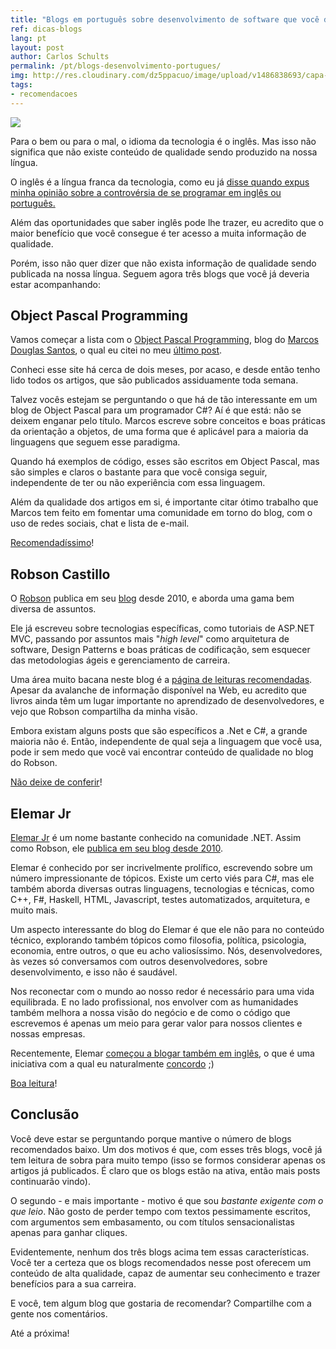 ```yaml
---
title: "Blogs em português sobre desenvolvimento de software que você deveria seguir!"
ref: dicas-blogs
lang: pt
layout: post
author: Carlos Schults
permalink: /pt/blogs-desenvolvimento-portugues/
img: http://res.cloudinary.com/dz5ppacuo/image/upload/v1486838693/capa-min_gdaepw.jpg
tags:
- recomendacoes
---
```


![](http://res.cloudinary.com/dz5ppacuo/image/upload/v1486838693/capa-min_gdaepw.jpg)

Para o bem ou para o mal, o idioma da tecnologia é o inglês. Mas isso não significa que não existe conteúdo de qualidade sendo produzido na nossa língua.
<!--more-->

O inglês é a língua franca da tecnologia, como eu já [disse quando expus minha opinião sobre a controvérsia de se programar em inglês ou português.](http://carlosschults.net/pt/programar-portugues-ou-ingles/) 

Além das oportunidades que saber inglês pode lhe trazer, eu acredito que o maior benefício que você consegue é ter acesso a muita informação de qualidade.

Porém, isso não quer dizer que não exista informação de qualidade sendo publicada na nossa língua. Seguem agora três blogs que você já deveria estar acompanhando:

## Object Pascal Programming

Vamos começar a lista com o [Object Pascal Programming](http://objectpascalprogramming.com/), blog do [Marcos Douglas Santos](https://github.com/mdbs99/), o qual eu citei no meu [último post](carlosschults.net/pt/metodos-privados-code-smell/).

Conheci esse site há cerca de dois meses, por acaso, e desde então tenho lido todos os artigos, que são publicados assiduamente toda semana.

Talvez vocês estejam se perguntando o que há de tão interessante em um blog de Object Pascal para um programador C#? Aí é que está: não se deixem enganar pelo título. Marcos escreve sobre conceitos e boas práticas da orientação a objetos, de uma forma que é aplicável para a maioria da linguagens que seguem esse paradigma. 

Quando há exemplos de código, esses são escritos em Object Pascal, mas são simples e claros o bastante para que você consiga seguir, independente de ter ou não experiência com essa linguagem.

Além da qualidade dos artigos em si, é importante citar ótimo trabalho que Marcos tem feito em fomentar uma comunidade em torno do blog, com o uso de redes sociais, chat e lista de e-mail.

[Recomendadíssimo](http://objectpascalprogramming.com/)!

## Robson Castillo

O [Robson](https://twitter.com/nosborcastilho) publica em seu [blog](https://robsoncastilho.com.br/) desde 2010, e aborda uma gama bem diversa de assuntos. 

Ele já escreveu sobre tecnologias específicas, como tutoriais de ASP.NET MVC, passando por assuntos mais "*high level*" como arquitetura de software, Design Patterns e boas práticas de codificação, sem esquecer das metodologias ágeis e gerenciamento de carreira.

Uma área muito bacana neste blog é a [página de leituras recomendadas](https://robsoncastilho.com.br/livros-indicados/). Apesar da avalanche de informação disponível na Web, eu acredito que livros ainda têm um lugar importante no aprendizado de desenvolvedores, e vejo que Robson compartilha da minha visão.

Embora existam alguns posts que são específicos a .Net e C#, a grande maioria não é. Então, independente de qual seja a linguagem que você usa, pode ir sem medo que você vai encontrar conteúdo de qualidade no blog do Robson.

[Não deixe de conferir](https://robsoncastilho.com.br/)!

## Elemar Jr

[Elemar Jr](https://twitter.com/elemarjr) é um nome bastante conhecido na comunidade .NET. Assim como Robson, ele [publica em seu blog desde 2010](http://elemarjr.com/pt/home/). 

Elemar é conhecido por ser incrivelmente prolífico, escrevendo sobre um número impressionante de tópicos. Existe um certo viés para C#, mas ele também aborda diversas outras linguagens, tecnologias e técnicas, como C++, F#, Haskell, HTML, Javascript, testes automatizados, arquitetura, e muito mais.

Um aspecto interessante do blog do Elemar é que ele não para no conteúdo técnico, explorando também tópicos como filosofia, política, psicologia, economia, entre outros, o que eu acho valiosíssimo. Nós, desenvolvedores, às vezes só conversamos com outros desenvolvedores, sobre desenvolvimento, e isso não é saudável. 

Nos reconectar com o mundo ao nosso redor é necessário para uma vida equilibrada. E no lado profissional, nos envolver com as humanidades também melhora a nossa visão do negócio e de como o código que escrevemos é apenas um meio para gerar valor para nossos clientes e nossas empresas.

Recentemente, Elemar [começou a blogar também em inglês](http://elemarjr.com/pt/2016/04/17/por-que-comecei-a-blogar-em-ingles/), o que é uma iniciativa com a qual eu naturalmente [concordo](http://carlosschults.net) ;)

[Boa leitura](http://elemarjr.com/pt/home/)!

## Conclusão

Você deve estar se perguntando porque mantive o número de blogs recomendados baixo. Um dos motivos é que, com esses três blogs, você já tem leitura de sobra para muito tempo (isso se formos considerar apenas os artigos já publicados. É claro que os blogs estão na ativa, então mais posts continuarão vindo).

O segundo - e mais importante - motivo é que sou *bastante exigente com o que leio*. Não gosto de perder tempo com textos pessimamente escritos, com argumentos sem embasamento, ou com títulos sensacionalistas apenas para ganhar cliques.

Evidentemente, nenhum dos três blogs acima tem essas características. Você ter a certeza que os blogs recomendados nesse post oferecem um conteúdo de alta qualidade, capaz de aumentar seu conhecimento e trazer benefícios para a sua carreira.

E você, tem algum blog que gostaria de recomendar? Compartilhe com a gente nos comentários.

Até a próxima!
